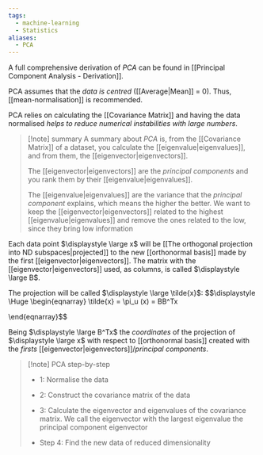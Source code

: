 ```yaml
---
tags:
  - machine-learning
  - Statistics
aliases:
  - PCA
---
```

A full comprehensive derivation of *PCA* can be found in [[Principal Component Analysis - Derivation]]. 

PCA assumes that the *data is centred* ([[Average|Mean]] = 0). Thus, [[mean-normalisation]] is recommended.

PCA relies on calculating the [[Covariance Matrix]] and having the data normalised *helps to reduce numerical instabilities with large numbers*.


>[!note] summary
> A summary about *PCA* is, from the [[Covariance Matrix]] of a dataset, you calculate the [[eigenvalue|eigenvalues]], and from them, the [[eigenvector|eigenvectors]].
>
> The [[eigenvector|eigenvectors]] are the *principal components* and you rank them by their [[eigenvalue|eigenvalues]].
>
> The [[eigenvalue|eigenvalues]] are the variance that the *principal component* explains, which means the higher the better. We want to keep the [[eigenvector|eigenvectors]] related to the highest [[eigenvalue|eigenvalues]] and remove the ones related to the low, since they bring low information


Each data point $\displaystyle \large x$ will be [[The orthogonal projection into ND subspaces|projected]] to the new [[orthonormal basis]] made by the first [[eigenvector|eigenvectors]]. The matrix with the [[eigenvector|eigenvectors]] used, as columns, is called $\displaystyle \large B$.

The projection will be called $\displaystyle \large \tilde{x}$:
$$\displaystyle \Huge \begin{eqnarray} 
\tilde{x} = \pi_u (x) = BB^Tx

\end{eqnarray}$$

Being $\displaystyle \large B^Tx$ the *coordinates* of the projection of $\displaystyle \large x$ with respect to [[orthonormal basis]] created with the *firsts* [[eigenvector|eigenvectors]]/*principal components*.

>[!note] PCA step-by-step
>
>- 1: Normalise the data
>
>- 2: Construct the covariance matrix of the data
>
>- 3: Calculate the eigenvector and eigenvalues of the covariance matrix. We call the eigenvector with the largest eigenvalue the principal component eigenvector
>
>- Step 4: Find the new data of reduced dimensionality
